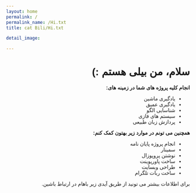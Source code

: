 ```yaml
---
layout: home
permalink: /
permalink_name: /Hi.txt
title: cat Bili/Hi.txt

detail_image: 

---
```


<div dir="rtl" style="font-family: 'Vazirmatn', sans-serif; text-align: right;">
<h1>سلام، من بیلی هستم :)</h1>

<p><strong>انجام کلیه پروژه های شما در زمینه های:</strong></p>
<ul>
  <li>یادگیری ماشین</li>
  <li>یادگیری عمیق</li>
  <li>شناسایی الگو</li>
  <li>سیستم های فازی</li>
  <li>پردازش زبان طبیعی</li>
</ul>

<p><strong>همچنین می تونم در موارد زیر بهتون کمک کنم:</strong></p>
<ul>
  <li>انجام پروژه پایان نامه</li>
  <li>سمینار</li>
  <li>نوشتن پروپوزال</li>
  <li>ساخت پاورپوینت</li>
  <li>طراحی وبسایت</li>
  <li>ساخت ربات تلگرام</li>
</ul>

<p>برای اطلاعات بیشتر می تونید از طریق آیدی زیر باهام در ارتباط باشین.</p>
</div>

